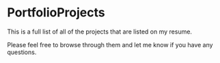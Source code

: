 # PortfolioProjects
This is a full list of all of the projects that are listed on my resume.

Please feel free to browse through them and let me know if you have any questions.
